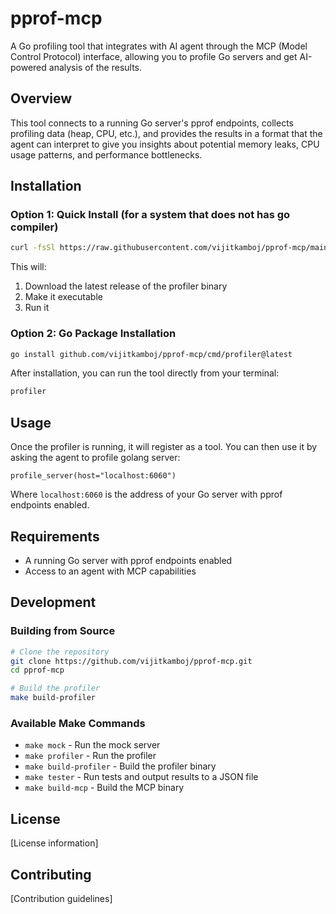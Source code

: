 # pprof-mcp

A Go profiling tool that integrates with AI agent through the MCP (Model Control Protocol) interface, allowing you to profile Go servers and get AI-powered analysis of the results.

## Overview

This tool connects to a running Go server's pprof endpoints, collects profiling data (heap, CPU, etc.), and provides the results in a format that the agent can interpret to give you insights about potential memory leaks, CPU usage patterns, and performance bottlenecks.

## Installation

### Option 1: Quick Install (for a system that does not has go compiler)

```bash
curl -fsSl https://raw.githubusercontent.com/vijitkamboj/pprof-mcp/main/run.sh | sh
```

This will:
1. Download the latest release of the profiler binary
2. Make it executable
3. Run it

### Option 2: Go Package Installation

```bash
go install github.com/vijitkamboj/pprof-mcp/cmd/profiler@latest
```

After installation, you can run the tool directly from your terminal:

```bash
profiler
```

## Usage

Once the profiler is running, it will register as a tool. You can then use it by asking the agent to profile golang server:

```
profile_server(host="localhost:6060")
```

Where `localhost:6060` is the address of your Go server with pprof endpoints enabled.


## Requirements

- A running Go server with pprof endpoints enabled
- Access to an agent with MCP capabilities

## Development

### Building from Source

```bash
# Clone the repository
git clone https://github.com/vijitkamboj/pprof-mcp.git
cd pprof-mcp

# Build the profiler
make build-profiler
```

### Available Make Commands

- `make mock` - Run the mock server
- `make profiler` - Run the profiler
- `make build-profiler` - Build the profiler binary
- `make tester` - Run tests and output results to a JSON file
- `make build-mcp` - Build the MCP binary

## License

[License information]

## Contributing

[Contribution guidelines]